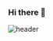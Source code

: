 ### Hi there 👋
![header](https://capsule-render.vercel.app/api?type=slice&color=gradient&height=300&section=header&text=%20Hello!%20👋&fontSize=80&rotate=-20&textBg=true&animation=fadeIn)



<!--
**SONG-crystal/SONG-crystal** is a ✨ _special_ ✨ repository because its `README.md` (this file) appears on your GitHub profile.

Here are some ideas to get you started:

- 🔭 I’m currently working on ...
- 🌱 I’m currently learning ...
- 👯 I’m looking to collaborate on ...
- 🤔 I’m looking for help with ...
- 💬 Ask me about ...
- 📫 How to reach me: ...
- 😄 Pronouns: ...
- ⚡ Fun fact: ...

State card
[![Anurag's GitHub stats](https://github-readme-stats.vercel.app/api?username=SONG-crystal)](https://github.com/anuraghazra/github-readme-stats)

-->
